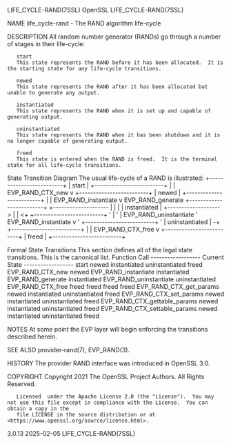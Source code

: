 LIFE_CYCLE-RAND(7SSL)							    OpenSSL							 LIFE_CYCLE-RAND(7SSL)

NAME
       life_cycle-rand - The RAND algorithm life-cycle

DESCRIPTION
       All random number generator (RANDs) go through a number of stages in their life-cycle:

       start
	   This state represents the RAND before it has been allocated.	 It is the starting state for any life-cycle transitions.

       newed
	   This state represents the RAND after it has been allocated but unable to generate any output.

       instantiated
	   This state represents the RAND when it is set up and capable of generating output.

       uninstantiated
	   This state represents the RAND when it has been shutdown and it is no longer capable of generating output.

       freed
	   This state is entered when the RAND is freed.  It is the terminal state for all life-cycle transitions.

   State Transition Diagram
       The usual life-cycle of a RAND is illustrated:
			       +-------------------------+
			       |	  start		 |
			       +-------------------------+
				 |
				 | EVP_RAND_CTX_new
				 v
			       +-------------------------+
			       |	  newed		 |
			       +-------------------------+
				 |
				 | EVP_RAND_instantiate
				 v
	   EVP_RAND_generate   +-------------------------+
	 +-------------------- |			 |
	 |		       |      instantiated	 |
	 +-------------------> |			 | <+
			       +-------------------------+  '
				 |			    '
				 | EVP_RAND_uninstantiate   ' EVP_RAND_instantiate
				 v			    '
			       +-------------------------+  '
			       |     uninstantiated	 | -+
			       +-------------------------+
				 |
				 | EVP_RAND_CTX_free
				 v
			       +-------------------------+
			       |	  freed		 |
			       +-------------------------+

   Formal State Transitions
       This section defines all of the legal state transitions.	 This is the canonical list.
	Function Call		   ------------------ Current State ------------------
				   start   newed   instantiated	 uninstantiated	 freed
	EVP_RAND_CTX_new	   newed
	EVP_RAND_instantiate		instantiated
	EVP_RAND_generate			   instantiated
	EVP_RAND_uninstantiate			  uninstantiated
	EVP_RAND_CTX_free	   freed   freed      freed	     freed
	EVP_RAND_CTX_get_params		   newed   instantiated	 uninstantiated	 freed
	EVP_RAND_CTX_set_params		   newed   instantiated	 uninstantiated	 freed
	EVP_RAND_CTX_gettable_params	   newed   instantiated	 uninstantiated	 freed
	EVP_RAND_CTX_settable_params	   newed   instantiated	 uninstantiated	 freed

NOTES
       At some point the EVP layer will begin enforcing the transitions described herein.

SEE ALSO
       provider-rand(7), EVP_RAND(3).

HISTORY
       The provider RAND interface was introduced in OpenSSL 3.0.

COPYRIGHT
       Copyright 2021 The OpenSSL Project Authors. All Rights Reserved.

       Licensed	 under the Apache License 2.0 (the "License").	You may not use this file except in compliance with the License.  You can obtain a copy in the
       file LICENSE in the source distribution or at <https://www.openssl.org/source/license.html>.

3.0.13									  2025-02-05							 LIFE_CYCLE-RAND(7SSL)
